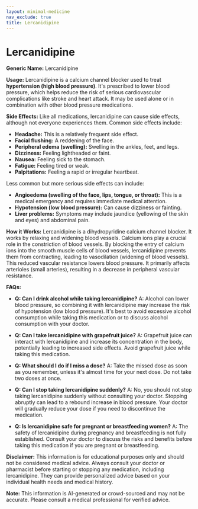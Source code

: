 ```yaml
---
layout: minimal-medicine
nav_exclude: true
title: Lercanidipine
---
```


# Lercanidipine

**Generic Name:** Lercanidipine

**Usage:** Lercanidipine is a calcium channel blocker used to treat **hypertension (high blood pressure)**.  It's prescribed to lower blood pressure, which helps reduce the risk of serious cardiovascular complications like stroke and heart attack.  It may be used alone or in combination with other blood pressure medications.

**Side Effects:**  Like all medications, lercanidipine can cause side effects, although not everyone experiences them.  Common side effects include:

* **Headache:** This is a relatively frequent side effect.
* **Facial flushing:** A reddening of the face.
* **Peripheral edema (swelling):** Swelling in the ankles, feet, and legs.
* **Dizziness:** Feeling lightheaded or faint.
* **Nausea:** Feeling sick to the stomach.
* **Fatigue:** Feeling tired or weak.
* **Palpitations:** Feeling a rapid or irregular heartbeat.

Less common but more serious side effects can include:

* **Angioedema (swelling of the face, lips, tongue, or throat):** This is a medical emergency and requires immediate medical attention.
* **Hypotension (low blood pressure):**  Can cause dizziness or fainting.
* **Liver problems:**  Symptoms may include jaundice (yellowing of the skin and eyes) and abdominal pain.


**How it Works:** Lercanidipine is a dihydropyridine calcium channel blocker.  It works by relaxing and widening blood vessels.  Calcium ions play a crucial role in the constriction of blood vessels.  By blocking the entry of calcium ions into the smooth muscle cells of blood vessels, lercanidipine prevents them from contracting, leading to vasodilation (widening of blood vessels). This reduced vascular resistance lowers blood pressure.  It primarily affects arterioles (small arteries), resulting in a decrease in peripheral vascular resistance.

**FAQs:**

* **Q: Can I drink alcohol while taking lercanidipine?** A:  Alcohol can lower blood pressure, so combining it with lercanidipine may increase the risk of hypotension (low blood pressure). It's best to avoid excessive alcohol consumption while taking this medication or to discuss alcohol consumption with your doctor.

* **Q: Can I take lercanidipine with grapefruit juice?** A: Grapefruit juice can interact with lercanidipine and increase its concentration in the body, potentially leading to increased side effects.  Avoid grapefruit juice while taking this medication.

* **Q: What should I do if I miss a dose?** A: Take the missed dose as soon as you remember, unless it's almost time for your next dose.  Do not take two doses at once.

* **Q:  Can I stop taking lercanidipine suddenly?** A: No, you should not stop taking lercanidipine suddenly without consulting your doctor.  Stopping abruptly can lead to a rebound increase in blood pressure.  Your doctor will gradually reduce your dose if you need to discontinue the medication.

* **Q:  Is lercanidipine safe for pregnant or breastfeeding women?** A: The safety of lercanidipine during pregnancy and breastfeeding is not fully established.  Consult your doctor to discuss the risks and benefits before taking this medication if you are pregnant or breastfeeding.

**Disclaimer:** This information is for educational purposes only and should not be considered medical advice.  Always consult your doctor or pharmacist before starting or stopping any medication, including lercanidipine.  They can provide personalized advice based on your individual health needs and medical history.


**Note:** This information is AI-generated or crowd-sourced and may not be accurate. Please consult a medical professional for verified advice.